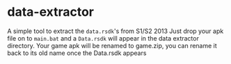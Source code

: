 # data-extractor
A simple tool to extract the `data.rsdk`'s from S1/S2 2013
Just drop your apk file on to `main.bat` and a `Data.rsdk` will appear in the data extractor directory. Your game apk will be renamed to game.zip, you can rename it back to its old name once the Data.rsdk appears